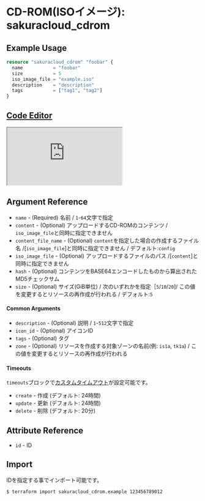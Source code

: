 # CD-ROM(ISOイメージ): sakuracloud_cdrom

## Example Usage

```tf
resource "sakuracloud_cdrom" "foobar" {
  name           = "foobar"
  size           = 5
  iso_image_file = "example.iso"
  description    = "description"
  tags           = ["tag1", "tag2"]
}
```

<div class="editor">

<h2><a href="https://zouen-alpha.usacloud.jp/#resource/cdrom" target="_blank" rel="noopener noreferrer">Code Editor</a></h2>

<iframe src="https://zouen-alpha.usacloud.jp/#resource/cdrom"></iframe>

</div>


## Argument Reference

* `name` - (Required) 名前 / `1`-`64`文字で指定
* `content` - (Optional) アップロードするCD-ROMのコンテンツ / `iso_image_file`と同時に指定できません
* `content_file_name` - (Optional) `content`を指定した場合の作成するファイル名 /[`iso_image_file`]と同時に指定できません /  デフォルト:`config`
* `iso_image_file` - (Optional) アップロードするファイルのパス /[`content`]と同時に指定できません
* `hash` - (Optional) コンテンツをBASE64エンコードしたものから算出されたMD5チェックサム
* `size` - (Optional) サイズ(GiB単位) / 次のいずれかを指定［`5`/`10`/`20`]/ この値を変更するとリソースの再作成が行われる / デフォルト:`5`

#### Common Arguments

* `description` - (Optional) 説明 / `1`-`512`文字で指定
* `icon_id` - (Optional) アイコンID
* `tags` - (Optional) タグ
* `zone` - (Optional) リソースを作成する対象ゾーンの名前(例: `is1a`, `tk1a`) / この値を変更するとリソースの再作成が行われる


#### Timeouts

`timeouts`ブロックで[カスタムタイムアウト](https://www.terraform.io/docs/configuration/resources.html#operation-timeouts)が設定可能です。  

* `create` - 作成 (デフォルト: 24時間)
* `update` - 更新 (デフォルト: 24時間)
* `delete` - 削除 (デフォルト: 20分)

## Attribute Reference

* `id` - ID

## Import

IDを指定する事でインポート可能です。

```bash
$ terraform import sakuracloud_cdrom.example 123456789012
```